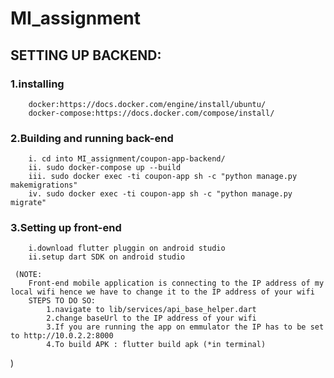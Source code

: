 # MI_assignment

## SETTING UP BACKEND:
### 1.installing 
        docker:https://docs.docker.com/engine/install/ubuntu/
        docker-compose:https://docs.docker.com/compose/install/
        
### 2.Building and running back-end
        i. cd into MI_assignment/coupon-app-backend/
        ii. sudo docker-compose up --build
        iii. sudo docker exec -ti coupon-app sh -c "python manage.py makemigrations"
        iv. sudo docker exec -ti coupon-app sh -c "python manage.py migrate"
### 3.Setting up front-end
        i.download flutter pluggin on android studio
        ii.setup dart SDK on android studio
     
     (NOTE:
        Front-end mobile application is connecting to the IP address of my local wifi hence we have to change it to the IP address of your wifi
        STEPS TO DO SO:
            1.navigate to lib/services/api_base_helper.dart
            2.change baseUrl to the IP address of your wifi
            3.If you are running the app on emmulator the IP has to be set to http://10.0.2.2:8000
            4.To build APK : flutter build apk (*in terminal)
   )
